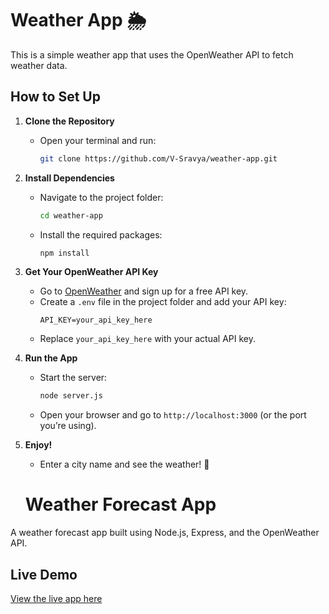 # Weather App 🌦️

This is a simple weather app that uses the OpenWeather API to fetch weather data.

## How to Set Up

1. **Clone the Repository**
   - Open your terminal and run:
     ```bash
     git clone https://github.com/V-Sravya/weather-app.git
     ```

2. **Install Dependencies**
   - Navigate to the project folder:
     ```bash
     cd weather-app
     ```
   - Install the required packages:
     ```bash
     npm install
     ```

3. **Get Your OpenWeather API Key**
   - Go to [OpenWeather](https://openweathermap.org/api) and sign up for a free API key.
   - Create a `.env` file in the project folder and add your API key:
     ```
     API_KEY=your_api_key_here
     ```
   - Replace `your_api_key_here` with your actual API key.

4. **Run the App**
   - Start the server:
     ```bash
     node server.js
     ```
   - Open your browser and go to `http://localhost:3000` (or the port you’re using).

5. **Enjoy!**
   - Enter a city name and see the weather! 🌈

   # Weather Forecast App

A weather forecast app built using Node.js, Express, and the OpenWeather API.

## Live Demo
[View the live app here](https://my-weather-app-xumm.onrender.com)
